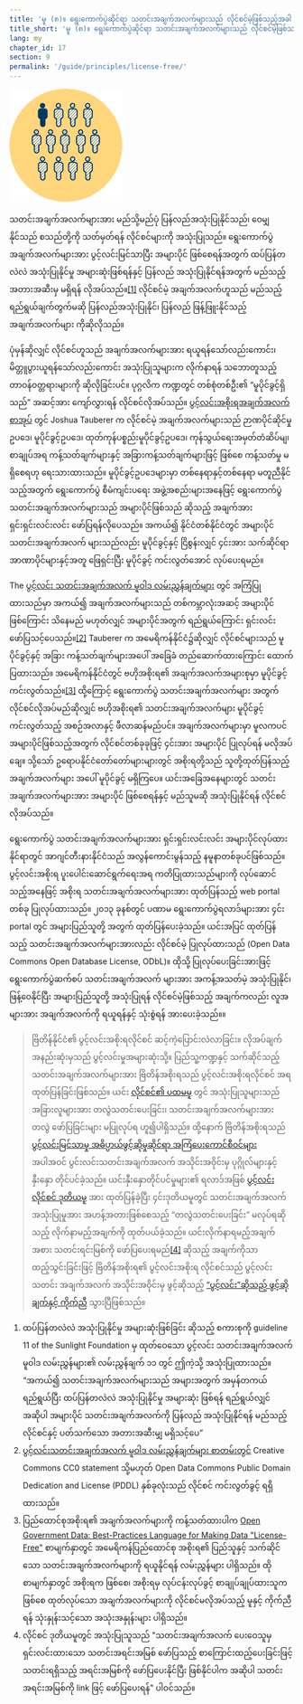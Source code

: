 ```yaml
---
title: 'မူ (၈)။ ရွေးကောက်ပွဲဆိုင်ရာ သတင်းအချက်အလက်များသည် လိုင်စင်မဲ့ဖြစ်သည့်အခါ ပွင့်လင်းမြင်သာမှု ရှိသည်'
title_short: 'မူ (၈)။ ရွေးကောက်ပွဲဆိုင်ရာ သတင်းအချက်အလက်များသည် လိုင်စင်မဲ့ဖြစ်သည့်အခါ ပွင့်လင်းမြင်သာမှု ရှိသည်'
lang: my
chapter_id: 17
section: 9
permalink: '/guide/principles/license-free/'
---
```


![License-free](/assets/images/inventory/principles/license-free.png)

သတင်းအချက်အလက်များအား မည်သို့မည်ပုံ ပြန်လည်အသုံးပြုနိုင်သည်၊ ဝေမျှနိုင်သည် စသည်တို့ကို သတ်မှတ်ရန် လိုင်စင်များကို အသုံးပြုသည်။ ရွေးကောက်ပွဲအချက်အလက်များအား ပွင့်လင်းမြင်သာပြီး အများပိုင် ဖြစ်စေရန်အတွက် ထပ်ပြန်တလဲလဲ အသုံးပြုနိုင်မှု အများဆုံးဖြစ်ရန်နှင့် ပြန်လည် အသုံးပြုနိုင်ရန်အတွက် မည်သည့် အတားအဆီးမှ မရှိရန် လိုအပ်သည်။[\[1\]](#footnote-1) လိုင်စင်မဲ့ အချက်အလက်ဟူသည် မည်သည့် ရည်ရွယ်ချက်တွက်မဆို ပြန်လည်အသုံးပြုနိုင်၊ ပြန်လည် ဖြန့်ဖြူးနိုင်သည့် အချက်အလက်များ ကိုဆိုလိုသည်။

ပုံမှန်ဆိုလျှင် လိုင်စင်ဟူသည် အချက်အလက်များအား ရယူရန်သော်လည်းကောင်း၊ မိတ္တူပွားယူရန်သော်လည်းကောင်း အသုံးပြုသူများက လိုက်နာရန် သဘောတူသည့် တာဝန်ဝတ္တရားများကို ဆိုလိုခြင်းပင်။ ပုဂ္ဂလိက ကဏ္ဍတွင် တစ်စုံတစ်ဦး၏ “မူပိုင်ခွင့်ရှိသည်” အဆင့်အား ကျော်လွှားရန် လိုင်စင်လိုအပ်သည်။ [ပွင့်လင်းအစိုးရအချက်အလက် စာအုပ်](https://opengovdata.io/2014/no-discrimination-license-free/) တွင် Joshua Tauberer က လိုင်စင်မဲ့ အချက်အလက်များသည် ဉာဏပိုင်ဆိုင်မှုဥပဒေ၊ မူပိုင်ခွင့်ဥပဒေ၊ ထုတ်ကုန်ပစ္စည်းမူပိုင်ခွင့်ဥပဒေ၊ ကုန်သွယ်ရေးအမှတ်တံဆိပ်မျ၊ စာချုပ်အရ ကန့်သတ်ချက်များနှင့် အခြားကန့်သတ်ချက်များဖြင့် ဖြစ်စေ ကန့်သတ်မှု မရှိစေရဟု ရေးသားထားသည်။ မူပိုင်ခွင့်ဥပဒေများမှာ တစ်နေရာနှင့်တစ်နေရာ မတူညီနိုင်သည့်အတွက် ရွေးကောက်ပွဲ စီမံကျင်းပရေး အဖွဲ့အစည်းများအနေဖြင့် ရွေးကောက်ပွဲသတင်းအချက်အလက်များသည် အများပိုင်ဖြစ်သည် ဆိုသည့် အချက်အား ရှင်းရှင်းလင်းလင်း ဖော်ပြရန်လိုပေသည်။ အကယ်၍ နိုင်ငံတစ်နိုင်ငံတွင် အများပိုင် သတင်းအချက်အလက် များသည်လည်း မူပိုင်ခွင့်နှင့် ငြိစွန်းလျှင် ၄င်းအား သက်ဆိုင်ရာ အာဏာပိုင်များနှင့်အတူ ဖြေရှင်းပြီး မူပိုင်ခွင့် ကင်းလွတ်အောင် လုပ်ပေးရမည်။

The [ပွင့်လင်း သတင်းအချက်အလက် မူဝါဒ လမ်းညွှန်ချက်များ](http://sunlightfoundation.com/opendataguidelines/#license-free) တွင် အကြံပြုထားသည်မှာ အကယ်၍ အချက်အလက်များသည် တစ်ကမ္ဘာလုံးအဆင့် အများပိုင်ဖြစ်ကြောင်း သိနေမည် မဟုတ်လျှင် အများပိုင်အတွက် ရည်ရွယ်ကြောင်း ရှင်းလင်း ဖော်ပြသင့်ပေသည်။[\[2\]](#footnote-2) Tauberer က အမေရိကန်နိုင်ငံ၌ဆိုလျှင် လိုင်စင်များသည် မူပိုင်ခွင့်နှင့် အခြား ကန့်သတ်ချက်များအပေါ် အခြေခံ တည်ဆောက်ထားကြောင်း ထောက်ပြထားသည်။ အမေရိကန်နိုင်ငံတွင် ဗဟိုအစိုးရ၏ အချက်အလက်အများစုမှာ မူပိုင်ခွင့်ကင်းလွတ်သည်။[\[3\]](#footnote-3) ထို့ကြောင့် ရွေးကောက်ပွဲ သတင်းအချက်အလက်များ အတွက် လိုင်စင်လိုအပ်မည်ဆိုလျှင် ဗဟိုအစိုးရ၏ သတင်းအချက်အလက်များ မူပိုင်ခွင့်ကင်းလွတ်သည့် အစဉ်အလာနှင့် ဖီလာဆန်မည်ပင်။ အချက်အလက်များမှာ မူလကပင် အများပိုင်ဖြစ်သည့်အတွက် လိုင်စင်တစ်ခုခုဖြင့် ၄င်းအား အများပိုင် ပြုလုပ်ရန် မလိုအပ်ချေ။ သို့သော် ဥရောပနိုင်ငံတော်တော်များများတွင် အစိုးရတို့သည် သူတို့ထုတ်ပြန်သည့် အချက်အလက်များ အပေါ် မူပိုင်ခွင့် မရှိကြပေ။ ယင်းအခြေအနေများတွင် သတင်းအချက်အလက်များအား အများပိုင် ဖြစ်စေရန်နှင့် မည်သူမဆို အသုံးပြုနိုင်ရန် လိုင်စင်လိုအပ်သည်။

ရွေးကောက်ပွဲ သတင်းအချက်အလက်များအား ရှင်းရှင်းလင်းလင်း အများပိုင်လုပ်ထားနိုင်ရာတွင် အာဂျင်တီးနားနိုင်ငံသည် အလွန်ကောင်းမွန်သည့် နမူနာတစ်ခုပင်ဖြစ်သည်။ ပွင့်လင်းအစိုးရ ပူးပေါင်းဆောင်ရွက်ရေးအရ ကတိပြုထားသည်များကို လုပ်ဆောင်သည့်အနေဖြင့် အစိုးရ သတင်းအချက်အလက်များအား ထုတ်ပြန်သည့် web portal တစ်ခု ပြုလုပ်ထားသည်။ ၂၀၁၃ ခုနစ်တွင် ပဏာမ ရွေးကောက်ပွဲရလာဒ်များအား ၄င်း portal တွင် အများပြည်သူတို့ အတွက် ထုတ်ပြန်ပေးခဲ့သည်။ ယင်းအပြင် ထုတ်ပြန်သည့် သတင်းအချက်အလက်များအားလည်း လိုင်စင်မဲ့ ပြုလုပ်ထားသည် (Open Data Commons Open Database License, ODbL)။ ထိုသို့ ပြုလုပ်ပေးခြင်းအားဖြင့် ရွေးကောက်ပွဲဆက်စပ် သတင်းအချက်အလက် များအား အကန့်အသတ်မဲ့ အသုံးပြုနိုင်၊ ဖြန့်ဝေနိုင်ပြီး အများပြည်သူတို့ အသုံးပြုရန် လိုင်စင်မဲ့ဖြစ်သည့် အချက်ကလည်း လူအများအား အချက်အလက်ကို ရယူရန်နှင့် သုံးစွဲရန် အားပေးခဲ့သည်။။

> ဗြိတိန်နိုင်ငံ၏ ပွင့်လင်းအစိုးရလိုင်စင် ဆင့်ကဲ့ပြောင်းလဲလာခြင်း။ လိုအပ်ချက် အနည်းဆုံးမှသည် ပွင့်လင်းမှုအများဆုံးသို့။ ပြည်သူ့ကဏ္ဍနှင့် သက်ဆိုင်သည့် သတင်းအချက်အလက်များအား ဗြိတိန်အစိုးရသည် ပွင့်လင်းအစိုးရလိုင်စင် အရ ထုတ်ပြန်ခြင်းဖြစ်သည်။ ယင်း [လိုင်စင်၏ ပထမမူ](http://www.nationalarchives.gov.uk/doc/open-government-licence/version/1/) တွင် အသုံးပြုသူများသည် အခြားလူများအား တလွဲသတင်းပေးခြင်း၊ သတင်းအချက်အလက်များအား တလွဲ ဖော်ပြခြင်းများ မပြုလုပ်ရ ဟူ၍ပါရှိသည်။ ထို့နောက် ဗြိတိန်အစိုးရသည် [ပွင့်လင်းမြင်သာမှု အဓိပ္ပာယ်ဖွင့်ဆိုမှုဆိုင်ရာ အကြံပေးကောင်စီဝင်များ](http://opendefinition.org/advisory-council/) အပါအဝင် ပွင်းလင်းသတင်းအချက်အလက် အသိုင်းအဝိုင်းမှ ပုဂ္ဂိုလ်များနှင့် နှီးနှော တိုင်ပင်ခဲ့သည်။ ယင်းနှီးနှောတိုင်ပင်မှုများ၏ ရလာဒ်အဖြစ် [ပွင့်လင်းလိုင်စင် ဒုတိယမူ](http://www.nationalarchives.gov.uk/doc/open-government-licence/version/2/) အား ထုတ်ပြန်ခဲ့ပြီး ၄င်းဒုတိယမူတွင် သတင်းအချက်အလက်အသုံးပြုမှုအား အဟန့်အတားဖြစ်စေသည့် “တလွဲသတင်းပေးခြင်း” မလုပ်ရဆိုသည့် လိုက်နာမည့်အချက်ကို ထုတ်ပယ်ခဲ့သည်။ ယင်းလိုက်နာရမည့်အချက် အစား သတင်းရင်းမြစ်ကို ဖော်ပြပေးရမည်[\[4\]](#footnote-4) ဆိုသည့် အချက်ကိုသာ ထည့်သွင်းခြင်းဖြင့် ဗြိတိန်အစိုးရ၏ ပွင့်လင်းအစိုးရ လိုင်စင်သည် ပွင့်လင်း သတင်း အချက်အလက် အသိုင်းအဝိုင်းမှ ဖွင့်ဆိုသည့် [“ပွင့်လင်း”ဆိုသည့် ဖွင့်ဆိုချက်နှင့် ကိုက်ညီ](http://opendefinition.org/licenses/process/) သွားပြီဖြစ်သည်။

1.  [](#reference-1)ထပ်ပြန်တလဲလဲ အသုံးပြုနိုင်မှု အများဆုံးဖြစ်ခြင်း ဆိုသည့် စကားစုကို guideline 11 of the Sunlight Foundation မှ ထုတ်ဝေသော ပွင့်လင်း သတင်းအချက်အလက် မူဝါဒ လမ်းညွှန်များ၏ လမ်းညွှန်ချက် ၁၁ တွင် ဤကဲ့သို့ အသုံးပြုထားသည်။ “အကယ်၍ သတင်းအချက်အလက်များသည် အများအတွက် အမှန်တကယ် ရည်ရွယ်ပြီး ထပ်ပြန်တလဲလဲ အသုံးပြုနိုင်မှု အများဆုံး ဖြစ်ရန် ရည်ရွယ်လျှင် အဆိုပါ အများပိုင် သတင်းအချက်အလက်ကို ပြန်လည် အသုံးပြုနိုင်ရန် မည်သည့် လိုင်စင်နှင့် ပတ်သက်သော အတားအဆီးမျှ မရှိသင့်ပေ”
2.  [](#reference-2)[ပွင့်လင်းသတင်းအချက်အလက် မူဝါဒ လမ်းညွှန်ချက်များ စာတမ်းတွင်](http://sunlightfoundation.com/opendataguidelines/#license-free) Creative Commons CC0 statement သို့မဟုတ် Open Data Commons Public Domain Dedication and License (PDDL) နှစ်ခုလုံးသည် လိုင်စင် ကင်းလွတ်ခွင့် ရရှိထားသည်။
3.  [](#reference-3)ပြည်ထောင်စုအစိုးရ၏ အချက်အလက်များကို ကန့်သတ်ထားပါက [Open Government Data: Best-Practices Language for Making Data "License-Free"](https://theunitedstates.io/licensing/) စာမျက်နှာတွင် အမေရိကန်ပြည်ထောင်စု အစိုးရ၏ ပြည်သူနှင့် သက်ဆိုင်သော သတင်းအချက်အလက်များကို ရယူနိုင်ရန် လမ်းညွှန်များ ပါရှိသည်။ ထိုစာမျက်နှာတွင် အစိုးရက ဖြစ်စေ၊ အစိုးရမှ လုပ်ငန်းလုပ်ခွင့် စာချုပ်ချုပ်ထားသူက ဖြစ်စေ ထုတ်လုပ်သော အချက်အလက်များကို လိုင်စင်မလိုအပ်သည့် မူနှင့် ကိုက်ညီရန် သုံးနှုန်းသင့်သော အသုံးအနှုန်းများ ပါရှိသည်။
4.  [](#reference-4)လိုင်စင် ဒုတိယမူတွင် အသုံးပြုသူသည် "သတင်းအချက်အလက် ပေးဝေသူမှ ရှင်းလင်းထားသော သတင်းအရင်းအမြစ် ဖော်ပြသည့် စာကြောင်းထည့်ပေးခြင်းဖြင့် သတင်းရရှိသည့် အရင်းအမြစ်ကို ဖော်ပြပေးနိုင်ပြီး ဖြစ်နိုင်ပါက အဆိုပါ သတင်းအရင်းအမြစ်ကို link ဖြင့် ဖော်ပြပေးရန်" ပါဝင်သည်။
